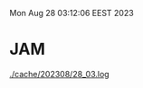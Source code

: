 Mon Aug 28 03:12:06 EEST 2023
# JAM
<a href='./cache/202308/28_03.log'>./cache/202308/28_03.log</a>
